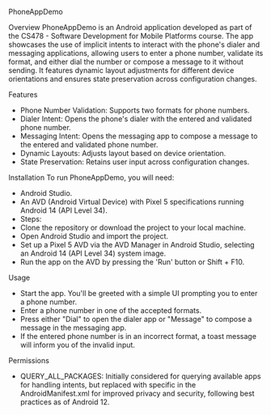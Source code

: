 PhoneAppDemo


Overview
PhoneAppDemo is an Android application developed as part of the CS478 - Software Development for Mobile Platforms course. The app showcases the use of implicit intents to interact with the phone's dialer and messaging applications, allowing users to enter a phone number, validate its format, and either dial the number or compose a message to it without sending. It features dynamic layout adjustments for different device orientations and ensures state preservation across configuration changes.


Features
-  Phone Number Validation: Supports two formats for phone numbers.
-  Dialer Intent: Opens the phone's dialer with the entered and validated phone number.
-  Messaging Intent: Opens the messaging app to compose a message to the entered and validated phone number.
-  Dynamic Layouts: Adjusts layout based on device orientation.
-  State Preservation: Retains user input across configuration changes.


Installation
To run PhoneAppDemo, you will need:
-  Android Studio.
-  An AVD (Android Virtual Device) with Pixel 5 specifications running Android 14 (API Level 34).
-    Steps:
  -  Clone the repository or download the project to your local machine.
  -  Open Android Studio and import the project.
  -  Set up a Pixel 5 AVD via the AVD Manager in Android Studio, selecting an Android 14 (API Level 34) system image.
  -  Run the app on the AVD by pressing the 'Run' button or Shift + F10.


Usage
-  Start the app. You'll be greeted with a simple UI prompting you to enter a phone number.
-  Enter a phone number in one of the accepted formats.
-  Press either "Dial" to open the dialer app or "Message" to compose a message in the messaging app.
-  If the entered phone number is in an incorrect format, a toast message will inform you of the invalid input.


Permissions
-  QUERY_ALL_PACKAGES: Initially considered for querying available apps for handling intents, but replaced with specific <queries> in the AndroidManifest.xml for improved privacy and security, following best practices as of Android 12.

